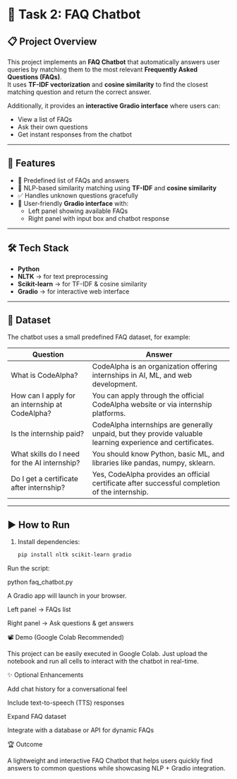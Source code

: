 # 🤖 Task 2: FAQ Chatbot

## 📋 Project Overview
This project implements an **FAQ Chatbot** that automatically answers user queries by matching them to the most relevant **Frequently Asked Questions (FAQs)**.  
It uses **TF-IDF vectorization** and **cosine similarity** to find the closest matching question and return the correct answer.  

Additionally, it provides an **interactive Gradio interface** where users can:
- View a list of FAQs  
- Ask their own questions  
- Get instant responses from the chatbot  

---

## 🚀 Features
- 📌 Predefined list of FAQs and answers  
- 🧠 NLP-based similarity matching using **TF-IDF** and **cosine similarity**  
- ✅ Handles unknown questions gracefully  
- 🎨 User-friendly **Gradio interface** with:
  - Left panel showing available FAQs  
  - Right panel with input box and chatbot response  

---

## 🛠️ Tech Stack
- **Python**  
- **NLTK** → for text preprocessing  
- **Scikit-learn** → for TF-IDF & cosine similarity  
- **Gradio** → for interactive web interface  

---

## 📂 Dataset
The chatbot uses a small predefined FAQ dataset, for example:

| Question | Answer |
|----------|--------|
| What is CodeAlpha? | CodeAlpha is an organization offering internships in AI, ML, and web development. |
| How can I apply for an internship at CodeAlpha? | You can apply through the official CodeAlpha website or via internship platforms. |
| Is the internship paid? | CodeAlpha internships are generally unpaid, but they provide valuable learning experience and certificates. |
| What skills do I need for the AI internship? | You should know Python, basic ML, and libraries like pandas, numpy, sklearn. |
| Do I get a certificate after internship? | Yes, CodeAlpha provides an official certificate after successful completion of the internship. |

---

## ▶️ How to Run
1. Install dependencies:
   ```bash
   pip install nltk scikit-learn gradio


Run the script:

python faq_chatbot.py


A Gradio app will launch in your browser.

Left panel → FAQs list

Right panel → Ask questions & get answers

📽️ Demo (Google Colab Recommended)

This project can be easily executed in Google Colab.
Just upload the notebook and run all cells to interact with the chatbot in real-time.

✨ Optional Enhancements

Add chat history for a conversational feel

Include text-to-speech (TTS) responses

Expand FAQ dataset

Integrate with a database or API for dynamic FAQs

🏆 Outcome

A lightweight and interactive FAQ Chatbot that helps users quickly find answers to common questions while showcasing NLP + Gradio integration.